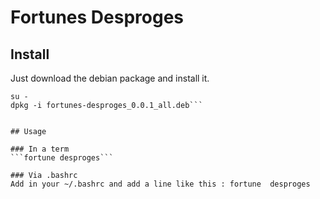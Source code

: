 # Fortunes Desproges

## Install 

Just download the debian package and install it.

```wget https://github.com/CyrilleBiot/fortunes-desproges/raw/master/fortunes-desproges_0.0.1_all.deb
su -
dpkg -i fortunes-desproges_0.0.1_all.deb```


## Usage

### In a term
```fortune desproges```

### Via .bashrc
Add in your ~/.bashrc and add a line like this : fortune  desproges

